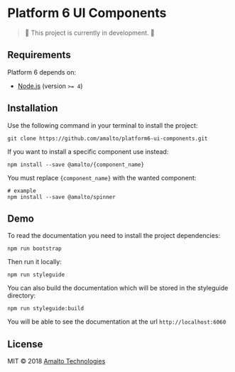 # Platform 6 UI Components

> :construction: This project is currently in development. :construction:

## Requirements

Platform 6 depends on:

- [Node.js](https://nodejs.org/en/) (version `>= 4`)

## Installation

Use the following command in your terminal to install the project:

```terminal
git clone https://github.com/amalto/platform6-ui-components.git
```

If you want to install a specific component use instead:

```terminal
npm install --save @amalto/{component_name}
```

You must replace `{component_name}` with the wanted component:
```terminal
# example
npm install --save @amalto/spinner
```

## Demo

To read the documentation you need to install the project dependencies:

```terminal
npm run bootstrap
```

Then run it locally:
```terminal
npm run styleguide
```

You can also build the documentation which will be stored in the styleguide directory:
```terminal
npm run styleguide:build
```

You will be able to see the documentation at the url `http://localhost:6060`

## License

MIT © 2018 [Amalto Technologies](https://www.amalto.com/)

